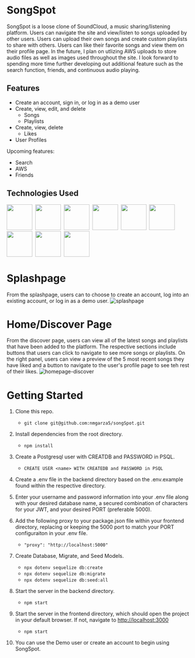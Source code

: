 # SongSpot

SongSpot is a loose clone of SoundCloud, a music sharing/listening platform. Users can navigate the site and view/listen to songs uploaded by other users. Users can upload their own songs and create custom playlists to share with others. Users can like their favorite songs and view them on their profile page. In the future, I plan on utlizing AWS uploads to store audio files as well as images used throughout the site. I look forward to spending more time further developing out additional feature such as the search function, friends, and continuous audio playing.

## Features
- Create an account, sign in, or log in as a demo user
- Create, view, edit, and delete
   - Songs
   - Playlists
- Create, view, delete
   - Likes
- User Profiles
   
Upcoming features: 
- Search
- AWS
- Friends

## Technologies Used
<img src="https://cdn.jsdelivr.net/gh/devicons/devicon/icons/javascript/javascript-original.svg" height="70px" width="70px"/>&#160;
<img src="https://cdn.jsdelivr.net/gh/devicons/devicon/icons/nodejs/nodejs-original.svg" height="70px" width="70px"/>&#160;
<img src="https://cdn.jsdelivr.net/gh/devicons/devicon/icons/react/react-original-wordmark.svg" height="70px" width="70px"/>&#160;
<img src="https://cdn.jsdelivr.net/gh/devicons/devicon/icons/redux/redux-original.svg" height="70px" width="70px"/>&#160;
<img src="https://cdn.jsdelivr.net/gh/devicons/devicon/icons/express/express-original.svg" height="70px" width="70px" />&#160;
<img src="https://cdn.jsdelivr.net/gh/devicons/devicon/icons/postgresql/postgresql-original-wordmark.svg" height="70px" width="70px"/>&#160;
<img src="https://cdn.jsdelivr.net/gh/devicons/devicon/icons/sequelize/sequelize-original.svg" height="70px" width="70px"/>&#160;
<img src="https://cdn.jsdelivr.net/gh/devicons/devicon/icons/html5/html5-original.svg" height="70px" width="70px"/>&#160;
<img src="https://cdn.jsdelivr.net/gh/devicons/devicon/icons/css3/css3-original.svg" height="70px" width="70px"/>&#160;

# Splashpage
From the splashpage, users can to choose to create an account, log into an existing account, or log in as a demo user.
![splashpage](https://user-images.githubusercontent.com/90273783/178118523-7cb08ade-5029-4b92-b633-6807579a8109.png)

# Home/Discover Page
From the discover page, users can view all of the latest songs and playlists that have been added to the platform. The respective sections include buttons that users can click to navigate to see more songs or playlists. On the right panel, users can view a preview of the 5 most recent songs they have liked and a button to navigate to the user's profile page to see teh rest of their likes.
![homepage-discover](https://user-images.githubusercontent.com/90273783/178118539-f393252b-e9c7-40af-8b9b-7516168cba20.png)


# Getting Started
1. Clone this repo.
    - `git clone git@github.com:nmgarza5/songSpot.git`
    
2. Install dependencies from the root directory.
    - `npm install`
    
3. Create a Postgresql user with CREATDB and PASSWORD in PSQL.
    - `CREATE USER <name> WITH CREATEDB and PASSWORD in PSQL`
    
4. Create a .env file in the backend directory based on the .env.example found within the respective directory.

5. Enter your username and password information into your .env file along with your desired database name, 
      a secured combination of characters for your JWT, and your desired PORT (preferable 5000).
      
6. Add the following proxy to your package.json file within your frontend directory, replacing or keeping the 5000 port to match your PORT configuraiton in your .env file.
    - `"proxy": "http://localhost:5000"`

7. Create Database, Migrate, and Seed Models.
    - `npx dotenv sequelize db:create`
    - `npx dotenv sequelize db:migrate`
    - `npx dotenv sequelize db:seed:all`

8. Start the server in the backend directory.
    - `npm start`

9. Start the server in the frontend directory, which should open the project in your default browser. If not, navigate to [http://localhost:3000](http://localhost:3000)
    - `npm start`

10. You can use the Demo user or create an account to begin using SongSpot.

